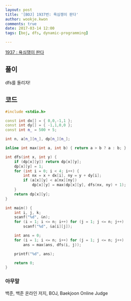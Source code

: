 ```yaml
---
layout: post
title: '[BOJ] 1937번: 욕심쟁이 판다'
author: wookje.kwon
comments: true
date: 2017-03-14 12:00
tags: [boj, dfs, dynamic-programming]

---
```


[1937 : 욕심쟁이 판다](https://www.acmicpc.net/problem/1937)

## 풀이

dfs를 돌리자!

## 코드

```cpp
#include <stdio.h>

const int dx[] = { 0,0,-1,1 };
const int dy[] = { -1,1,0,0 };
const int n_ = 500 + 5;

int n, a[n_][n_], dp[n_][n_];

inline int max(int a, int b) { return a > b ? a : b; }

int dfs(int x, int y) {
	if (dp[x][y]) return dp[x][y];
	dp[x][y] = 1;
	for (int i = 0; i < 4; i++) {
		int nx = x + dx[i], ny = y + dy[i];
		if (a[x][y] < a[nx][ny])
			dp[x][y] = max(dp[x][y], dfs(nx, ny) + 1);
	}
	return dp[x][y];
}

int main() {
	int i, j, k;
	scanf("%d", &n);
	for (i = 1; i <= n; i++) for (j = 1; j <= n; j++)
		scanf("%d", &a[i][j]);

	int ans = 0;
	for (i = 1; i <= n; i++) for (j = 1; j <= n; j++)
		ans = max(ans, dfs(i, j));

	printf("%d", ans);

	return 0;
}
```

### 아무말  
백준, 백준 온라인 저지, BOJ, Baekjoon Online Judge
